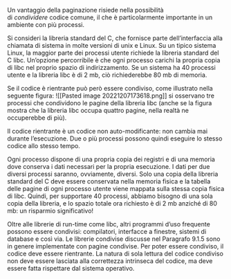 Un vantaggio della paginazione risiede nella possibilità di _condividere_ codice comune, il che è particolarmente importante in un ambiente con più processi.

Si consideri la libreria standard del C, che fornisce parte dell’interfaccia alla chiamata di sistema in molte versioni di unix e Linux. 
Su un tipico sistema Linux, la maggior parte dei processi utente richiede la libreria standard del C libc. 
Un’opzione percorribile è che ogni processo carichi la propria copia di libc nel proprio spazio di indirizzamento. Se un sistema ha 40 processi utente e la libreria libc è di 2 mb, ciò richiederebbe 80 mb di memoria.

Se il codice è rientrante può però essere condiviso, come illustrato nella seguente figura:
![[Pasted image 20221207173618.png]]
si osservano tre processi che condividono le pagine della libreria libc (anche se la figura mostra che la libreria libc occupa quattro pagine, nella realtà ne occuperebbe di più).

Il codice rientrante è un codice non auto-modificante: non cambia mai durante l’esecuzione. Due o più processi possono quindi eseguire lo stesso codice allo stesso tempo.

Ogni processo dispone di una propria copia dei registri e di una memoria dove conserva i dati necessari per la propria esecuzione. I dati per due diversi processi saranno, ovviamente, diversi. Solo una copia della libreria standard del C deve essere conservata nella memoria fisica e la tabella delle pagine di ogni processo utente viene mappata sulla stessa copia fisica di libc. Quindi, per supportare 40 processi, abbiamo bisogno di una sola copia della libreria, e lo spazio totale ora richiesto è di 2 mb anziché di 80 mb: un risparmio significativo!


Oltre alle librerie di run-time come libc, altri programmi d’uso frequente possono essere condivisi: compilatori, interfacce a finestre, sistemi di database e così via. Le librerie condivise discusse nel Paragrafo 9.1.5 sono in genere implementate con pagine condivise. Per poter essere condiviso, il codice deve essere rientrante. La natura di sola lettura del codice condiviso non deve essere lasciata alla correttezza intrinseca del codice, ma deve essere fatta rispettare dal sistema operativo.